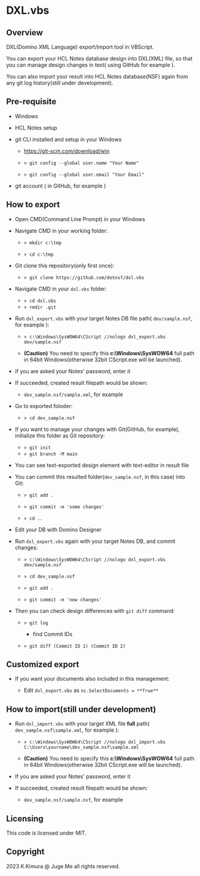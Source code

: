 # DXL.vbs

## Overview

DXL(Domino XML Language) export/import tool in VBScript.

You can export your HCL Notes database design into DXL(XML) file, so that you can manage design changes in text( using GitHub for example ).

You can also import your result into HCL Notes database(NSF) again from any git log history(still under development).


## Pre-requisite

- Windows

- HCL Notes setup

- git CLI installed and setup in your Windows

  - https://git-scm.com/download/win
  
  - `> git config --global user.name "Your Name"`
  
  - `> git config --global user.email "Your Email"`

- git account ( in GitHub, for example )


## How to export

- Open CMD(Command Line Prompt) in your Windows

- Navigate CMD in your working folder:

  - `> mkdir c:\tmp`
  
  - `> cd c:\tmp`

- Git clone this repository(only first once):

  - `> git clone https://github.com/dotnsf/dxl.vbs`

- Navigate CMD in your `dxl.vbs` folder:

  - `> cd dxl.vbs`
  - `> rmdir .git`

- Run `dxl_export.vbs` with your target Notes DB file path( `dev/sample.nsf`, for example ):

  - `> c:\Windows\SysWOW64\CScript //nologo dxl_export.vbs dev/sample.nsf`
  
  - **(Caution)** You need to specify this **c:\Windows\SysWOW64** full path in 64bit Windows(otherwise 32bit CScript.exe will be launched).
  
- If you are asked your Notes' password, enter it

- If succeeded, created result filepath would be shown:

  - `dev_sample.nsf/sample.xml`, for example

- Go to exported foloder:

  - `> cd dev_sample.nsf`

- If you want to manage your changes with Git(GitHub, for example), initialize this folder as Git repository:

  - `> git init`
  - `> git branch -M main`

- You can see text-exported design element with text-editor in result file

- You can commit this resulted folder(`dev_sample.nsf`, in this case) into Git:

  - `> git add .`
  
  - `> git commit -m 'some changes'`
  
  - `> cd ..`

- Edit your DB with Domino Designer

- Run `dxl_export.vbs` again with your target Notes DB, and commit changes:

  - `> c:\Windows\SysWOW64\CScript //nologo dxl_export.vbs dev/sample.nsf`
  
  - `> cd dev_sample.nsf`

  - `> git add .`
  
  - `> git commit -m 'new changes'`

- Then you can check design differences with `git diff` command:

  - `> git log`
  
    - find Commit IDs
  
  - `> git diff (Commit ID 1) (Commit ID 2)`


## Customized export

- If you want your documents also included in this management:

  - Edit `dxl_export.vbs` as `nc.SelectDocuments = **True**`


## How to import(still under development)

- Run `dxl_import.vbs` with your target XML file **full** path( `dev_sample.nsf\sample.xml`, for example ):

  - `> c:\Windows\SysWOW64\CScript //nologo dxl_import.vbs C:\Users\yourname\dev_sample.nsf\sample.xml`
  
  - **(Caution)** You need to specify this **c:\Windows\SysWOW64** full path in 64bit Windows(otherwise 32bit CScript.exe will be launched).
  
- If you are asked your Notes' password, enter it

- If succeeded, created result filepath would be shown:

  - `dev_sample.nsf/sample.nsf`, for example


## Licensing

This code is licensed under MIT.


## Copyright

2023 K.Kimura @ Juge.Me all rights reserved.

